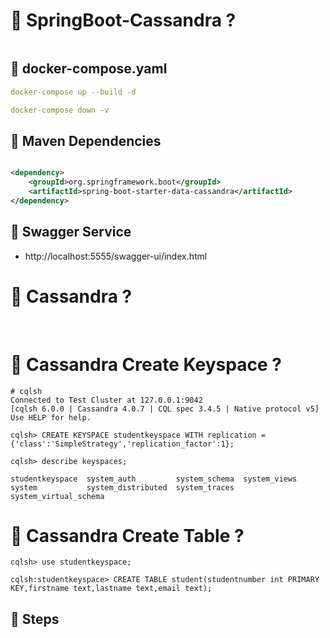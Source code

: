 # 🎯 SpringBoot-Cassandra ?

<img src="">

## 📌 docker-compose.yaml

```yaml
docker-compose up --build -d
```

```yaml
docker-compose down -v
```

## 📌 Maven Dependencies

```xml

<dependency>
    <groupId>org.springframework.boot</groupId>
    <artifactId>spring-boot-starter-data-cassandra</artifactId>
</dependency>
```

## 📌 Swagger Service

* http://localhost:5555/swagger-ui/index.html

# 🎯 Cassandra ?

<img src="">
<img src="">
<img src="">

# 📌 Cassandra Create Keyspace ?

```shell
# cqlsh
Connected to Test Cluster at 127.0.0.1:9042
[cqlsh 6.0.0 | Cassandra 4.0.7 | CQL spec 3.4.5 | Native protocol v5]
Use HELP for help.
```

```shell
cqlsh> CREATE KEYSPACE studentkeyspace WITH replication = {'class':'SimpleStrategy','replication_factor':1};
```

```shell
cqlsh> describe keyspaces;

studentkeyspace  system_auth         system_schema  system_views
system           system_distributed  system_traces  system_virtual_schema
```

# 📌 Cassandra Create Table ?

```shell
cqlsh> use studentkeyspace;
```

```shell
cqlsh:studentkeyspace> CREATE TABLE student(studentnumber int PRIMARY KEY,firstname text,lastname text,email text);
```

## 📌 Steps

<img src="">

<img src="">



